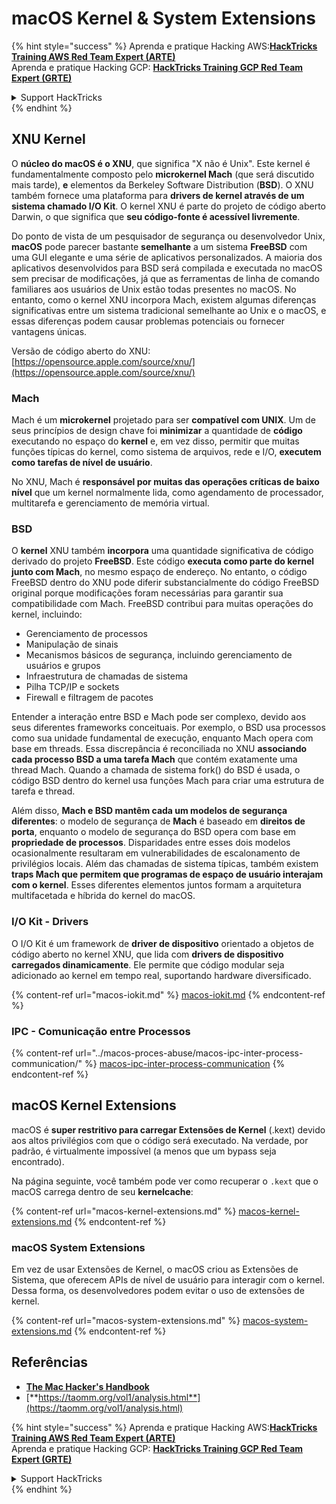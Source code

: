 # macOS Kernel & System Extensions

{% hint style="success" %}
Aprenda e pratique Hacking AWS:<img src="../../../.gitbook/assets/arte.png" alt="" data-size="line">[**HackTricks Training AWS Red Team Expert (ARTE)**](https://training.hacktricks.xyz/courses/arte)<img src="../../../.gitbook/assets/arte.png" alt="" data-size="line">\
Aprenda e pratique Hacking GCP: <img src="../../../.gitbook/assets/grte.png" alt="" data-size="line">[**HackTricks Training GCP Red Team Expert (GRTE)**<img src="../../../.gitbook/assets/grte.png" alt="" data-size="line">](https://training.hacktricks.xyz/courses/grte)

<details>

<summary>Support HackTricks</summary>

* Confira os [**planos de assinatura**](https://github.com/sponsors/carlospolop)!
* **Junte-se ao** 💬 [**grupo do Discord**](https://discord.gg/hRep4RUj7f) ou ao [**grupo do telegram**](https://t.me/peass) ou **siga**-nos no **Twitter** 🐦 [**@hacktricks\_live**](https://twitter.com/hacktricks\_live)**.**
* **Compartilhe truques de hacking enviando PRs para o** [**HackTricks**](https://github.com/carlospolop/hacktricks) e [**HackTricks Cloud**](https://github.com/carlospolop/hacktricks-cloud) repositórios do github.

</details>
{% endhint %}

## XNU Kernel

O **núcleo do macOS é o XNU**, que significa "X não é Unix". Este kernel é fundamentalmente composto pelo **microkernel Mach** (que será discutido mais tarde), **e** elementos da Berkeley Software Distribution (**BSD**). O XNU também fornece uma plataforma para **drivers de kernel através de um sistema chamado I/O Kit**. O kernel XNU é parte do projeto de código aberto Darwin, o que significa que **seu código-fonte é acessível livremente**.

Do ponto de vista de um pesquisador de segurança ou desenvolvedor Unix, **macOS** pode parecer bastante **semelhante** a um sistema **FreeBSD** com uma GUI elegante e uma série de aplicativos personalizados. A maioria dos aplicativos desenvolvidos para BSD será compilada e executada no macOS sem precisar de modificações, já que as ferramentas de linha de comando familiares aos usuários de Unix estão todas presentes no macOS. No entanto, como o kernel XNU incorpora Mach, existem algumas diferenças significativas entre um sistema tradicional semelhante ao Unix e o macOS, e essas diferenças podem causar problemas potenciais ou fornecer vantagens únicas.

Versão de código aberto do XNU: [https://opensource.apple.com/source/xnu/](https://opensource.apple.com/source/xnu/)

### Mach

Mach é um **microkernel** projetado para ser **compatível com UNIX**. Um de seus princípios de design chave foi **minimizar** a quantidade de **código** executando no espaço do **kernel** e, em vez disso, permitir que muitas funções típicas do kernel, como sistema de arquivos, rede e I/O, **executem como tarefas de nível de usuário**.

No XNU, Mach é **responsável por muitas das operações críticas de baixo nível** que um kernel normalmente lida, como agendamento de processador, multitarefa e gerenciamento de memória virtual.

### BSD

O **kernel** XNU também **incorpora** uma quantidade significativa de código derivado do projeto **FreeBSD**. Este código **executa como parte do kernel junto com Mach**, no mesmo espaço de endereço. No entanto, o código FreeBSD dentro do XNU pode diferir substancialmente do código FreeBSD original porque modificações foram necessárias para garantir sua compatibilidade com Mach. FreeBSD contribui para muitas operações do kernel, incluindo:

* Gerenciamento de processos
* Manipulação de sinais
* Mecanismos básicos de segurança, incluindo gerenciamento de usuários e grupos
* Infraestrutura de chamadas de sistema
* Pilha TCP/IP e sockets
* Firewall e filtragem de pacotes

Entender a interação entre BSD e Mach pode ser complexo, devido aos seus diferentes frameworks conceituais. Por exemplo, o BSD usa processos como sua unidade fundamental de execução, enquanto Mach opera com base em threads. Essa discrepância é reconciliada no XNU **associando cada processo BSD a uma tarefa Mach** que contém exatamente uma thread Mach. Quando a chamada de sistema fork() do BSD é usada, o código BSD dentro do kernel usa funções Mach para criar uma estrutura de tarefa e thread.

Além disso, **Mach e BSD mantêm cada um modelos de segurança diferentes**: o modelo de segurança de **Mach** é baseado em **direitos de porta**, enquanto o modelo de segurança do BSD opera com base em **propriedade de processos**. Disparidades entre esses dois modelos ocasionalmente resultaram em vulnerabilidades de escalonamento de privilégios locais. Além das chamadas de sistema típicas, também existem **traps Mach que permitem que programas de espaço de usuário interajam com o kernel**. Esses diferentes elementos juntos formam a arquitetura multifacetada e híbrida do kernel do macOS.

### I/O Kit - Drivers

O I/O Kit é um framework de **driver de dispositivo** orientado a objetos de código aberto no kernel XNU, que lida com **drivers de dispositivo carregados dinamicamente**. Ele permite que código modular seja adicionado ao kernel em tempo real, suportando hardware diversificado.

{% content-ref url="macos-iokit.md" %}
[macos-iokit.md](macos-iokit.md)
{% endcontent-ref %}

### IPC - Comunicação entre Processos

{% content-ref url="../macos-proces-abuse/macos-ipc-inter-process-communication/" %}
[macos-ipc-inter-process-communication](../macos-proces-abuse/macos-ipc-inter-process-communication/)
{% endcontent-ref %}

## macOS Kernel Extensions

macOS é **super restritivo para carregar Extensões de Kernel** (.kext) devido aos altos privilégios com que o código será executado. Na verdade, por padrão, é virtualmente impossível (a menos que um bypass seja encontrado).

Na página seguinte, você também pode ver como recuperar o `.kext` que o macOS carrega dentro de seu **kernelcache**:

{% content-ref url="macos-kernel-extensions.md" %}
[macos-kernel-extensions.md](macos-kernel-extensions.md)
{% endcontent-ref %}

### macOS System Extensions

Em vez de usar Extensões de Kernel, o macOS criou as Extensões de Sistema, que oferecem APIs de nível de usuário para interagir com o kernel. Dessa forma, os desenvolvedores podem evitar o uso de extensões de kernel.

{% content-ref url="macos-system-extensions.md" %}
[macos-system-extensions.md](macos-system-extensions.md)
{% endcontent-ref %}

## Referências

* [**The Mac Hacker's Handbook**](https://www.amazon.com/-/es/Charlie-Miller-ebook-dp-B004U7MUMU/dp/B004U7MUMU/ref=mt\_other?\_encoding=UTF8\&me=\&qid=)
* [**https://taomm.org/vol1/analysis.html**](https://taomm.org/vol1/analysis.html)

{% hint style="success" %}
Aprenda e pratique Hacking AWS:<img src="../../../.gitbook/assets/arte.png" alt="" data-size="line">[**HackTricks Training AWS Red Team Expert (ARTE)**](https://training.hacktricks.xyz/courses/arte)<img src="../../../.gitbook/assets/arte.png" alt="" data-size="line">\
Aprenda e pratique Hacking GCP: <img src="../../../.gitbook/assets/grte.png" alt="" data-size="line">[**HackTricks Training GCP Red Team Expert (GRTE)**<img src="../../../.gitbook/assets/grte.png" alt="" data-size="line">](https://training.hacktricks.xyz/courses/grte)

<details>

<summary>Support HackTricks</summary>

* Confira os [**planos de assinatura**](https://github.com/sponsors/carlospolop)!
* **Junte-se ao** 💬 [**grupo do Discord**](https://discord.gg/hRep4RUj7f) ou ao [**grupo do telegram**](https://t.me/peass) ou **siga**-nos no **Twitter** 🐦 [**@hacktricks\_live**](https://twitter.com/hacktricks\_live)**.**
* **Compartilhe truques de hacking enviando PRs para o** [**HackTricks**](https://github.com/carlospolop/hacktricks) e [**HackTricks Cloud**](https://github.com/carlospolop/hacktricks-cloud) repositórios do github.

</details>
{% endhint %}
